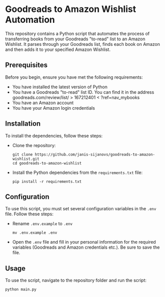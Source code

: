 # Goodreads to Amazon Wishlist Automation

This repository contains a Python script that automates the process of transferring books from your Goodreads "to-read" list to an Amazon Wishlist. It parses through your Goodreads list, finds each book on Amazon and then adds it to your specified Amazon Wishlist.

## Prerequisites

Before you begin, ensure you have met the following requirements:

* You have installed the latest version of Python
* You have a Goodreads "to-read" list ID. You can find it in the address goodreads.com/review/list/ > 167212401 < ?ref=nav_mybooks
* You have an Amazon account
* You have your Amazon login credentials

## Installation

To install the dependencies, follow these steps:

* Clone the repository:

    ```
    git clone https://github.com/janis-sijanovs/goodreads-to-amazon-wishlist.git
    cd goodreads-to-amazon-wishlist
    ```

* Install the Python dependencies from the `requirements.txt` file:

    ```
    pip install -r requirements.txt
    ```

## Configuration

To use this script, you must set several configuration variables in the `.env` file. Follow these steps:

* Rename `.env.example` to `.env`

    ```
    mv .env.example .env
    ```

* Open the `.env` file and fill in your personal information for the required variables (Goodreads and Amazon credentials etc.). Be sure to save the file.

## Usage

To use the script, navigate to the repository folder and run the script:

```bash
python main.py
